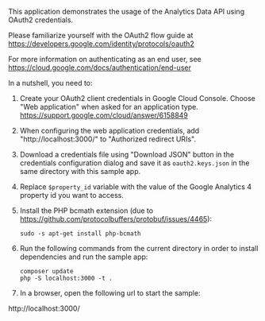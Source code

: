 This application demonstrates the usage of the Analytics Data API using
OAuth2 credentials.

Please familiarize yourself with the OAuth2 flow guide at
https://developers.google.com/identity/protocols/oauth2

For more information on authenticating as an end user, see
https://cloud.google.com/docs/authentication/end-user

In a nutshell, you need to:

1. Create your OAuth2 client credentials in Google Cloud Console.
Choose "Web application" when asked for an application type.
https://support.google.com/cloud/answer/6158849

2. When configuring the web application credentials, add
"http://localhost:3000/" to "Authorized redirect URIs".

3. Download a credentials file using "Download JSON" button in the credentials
configuration dialog and save it as `oauth2.keys.json` in the same
directory with this sample app.

4. Replace `$property_id` variable with the value of the Google Analytics 4
property id you want to access.

5. Install the PHP bcmath extension (due to https://github.com/protocolbuffers/protobuf/issues/4465):

    ```
    sudo -s apt-get install php-bcmath
    ```

6. Run the following commands from the current directory in order to install
dependencies and run the sample app:

    ```
    composer update
    php -S localhost:3000 -t .
    ```

7. In a browser, open the following url to start the sample:

http://localhost:3000/
